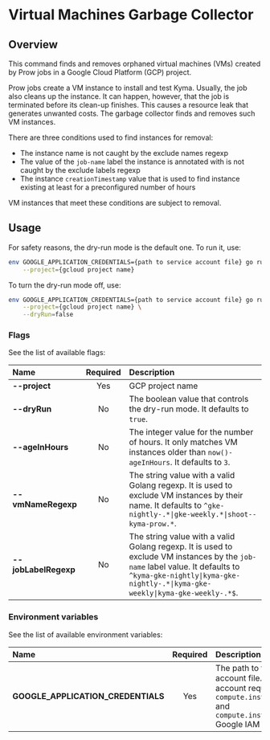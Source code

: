 # Virtual Machines Garbage Collector

## Overview

This command finds and removes orphaned virtual machines (VMs) created by Prow jobs in a Google Cloud Platform (GCP) project.

Prow jobs create a VM instance to install and test Kyma.
Usually, the job also cleans up the instance.
It can happen, however, that the job is terminated before its clean-up finishes.
This causes a resource leak that generates unwanted costs.
The garbage collector finds and removes such VM instances.

There are three conditions used to find instances for removal:
- The instance name is not caught by the exclude names regexp
- The value of the `job-name` label the instance is annotated with is not caught by the exclude labels regexp
- The instance `creationTimestamp` value that is used to find instance existing at least for a preconfigured number of hours

VM instances that meet these conditions are subject to removal.

## Usage

For safety reasons, the dry-run mode is the default one.
To run it, use:
```bash
env GOOGLE_APPLICATION_CREDENTIALS={path to service account file} go run main.go \
    --project={gcloud project name}
```

To turn the dry-run mode off, use:
```bash
env GOOGLE_APPLICATION_CREDENTIALS={path to service account file} go run main.go \
    --project={gcloud project name} \
    --dryRun=false
```

### Flags

See the list of available flags:

| Name                      | Required | Description                                                                                          |
| :------------------------ | :------: | :--------------------------------------------------------------------------------------------------- |
| **--project**             |   Yes    | GCP project name
| **--dryRun**              |    No    | The boolean value that controls the dry-run mode. It defaults to `true`.
| **--ageInHours**          |    No    | The integer value for the number of hours. It only matches VM instances older than `now()-ageInHours`. It defaults to `3`.
| **--vmNameRegexp**        |    No    | The string value with a valid Golang regexp. It is used to exclude VM instances by their name. It defaults to `^gke-nightly-.*\|gke-weekly.*\|shoot--kyma-prow.*`.
| **--jobLabelRegexp**      |    No    | The string value with a valid Golang regexp. It is used to exclude VM instances by the `job-name` label value. It defaults to `^kyma-gke-nightly\|kyma-gke-nightly-.*\|kyma-gke-weekly\|kyma-gke-weekly-.*$`.

### Environment variables

See the list of available environment variables:

| Name                                  | Required | Description                                                                                          |
| :------------------------------------ | :------: | :--------------------------------------------------------------------------------------------------- |
| **GOOGLE_APPLICATION_CREDENTIALS**    |    Yes   | The path to the service account file. The service account requires at least `compute.instances.list` and `compute.instances.delete` Google IAM permissions. |

